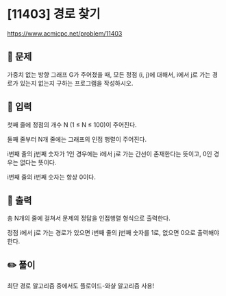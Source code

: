 # [11403] 경로 찾기
https://www.acmicpc.net/problem/11403
</br>

## 📃 문제
가중치 없는 방향 그래프 G가 주어졌을 때, 모든 정점 (i, j)에 대해서, i에서 j로 가는 경로가 있는지 없는지 구하는 프로그램을 작성하시오.
</br>

## 📌 입력
첫째 줄에 정점의 개수 N (1 ≤ N ≤ 100)이 주어진다.

둘째 줄부터 N개 줄에는 그래프의 인접 행렬이 주어진다.

i번째 줄의 j번째 숫자가 1인 경우에는 i에서 j로 가는 간선이 존재한다는 뜻이고, 0인 경우는 없다는 뜻이다.

i번째 줄의 i번째 숫자는 항상 0이다.
</br>

## 📌 출력
총 N개의 줄에 걸쳐서 문제의 정답을 인접행렬 형식으로 출력한다.

정점 i에서 j로 가는 경로가 있으면 i번째 줄의 j번째 숫자를 1로, 없으면 0으로 출력해야 한다.
</br>

## ✏️ 풀이
최단 경로 알고리즘 중에서도 플로이드-와샬 알고리즘 사용!

